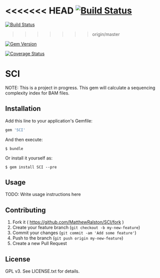 <<<<<<< HEAD
[![Build Status](https://travis-ci.org/MatthewRalston/SCI.png?branch=master)](https://travis-ci.org/MatthewRalston/SCI)
=======
[![Build Status](https://travis-ci.org/MatthewRalston/SCI.png?branch=master)](https://travis-ci.org/MatthewRalston/SCI) 
>>>>>>> origin/master

[![Gem Version](https://badge.fury.io/rb/SCI.png)](http://badge.fury.io/rb/SCI)

[![Coverage Status](https://coveralls.io/repos/MatthewRalston/SCI/badge.png)](https://coveralls.io/r/MatthewRalston/SCI)



# SCI

NOTE: This is a project in progress. 
This gem will calculate a sequencing complexity index for BAM files.

## Installation

Add this line to your application's Gemfile:

```ruby
gem 'SCI'
```

And then execute:

    $ bundle

Or install it yourself as:

    $ gem install SCI --pre

## Usage

TODO: Write usage instructions here

## Contributing

1. Fork it ( https://github.com/MatthewRalston/SCI/fork )
2. Create your feature branch (`git checkout -b my-new-feature`)
3. Commit your changes (`git commit -am 'Add some feature'`)
4. Push to the branch (`git push origin my-new-feature`)
5. Create a new Pull Request

## License
GPL v3. See LICENSE.txt for details.
